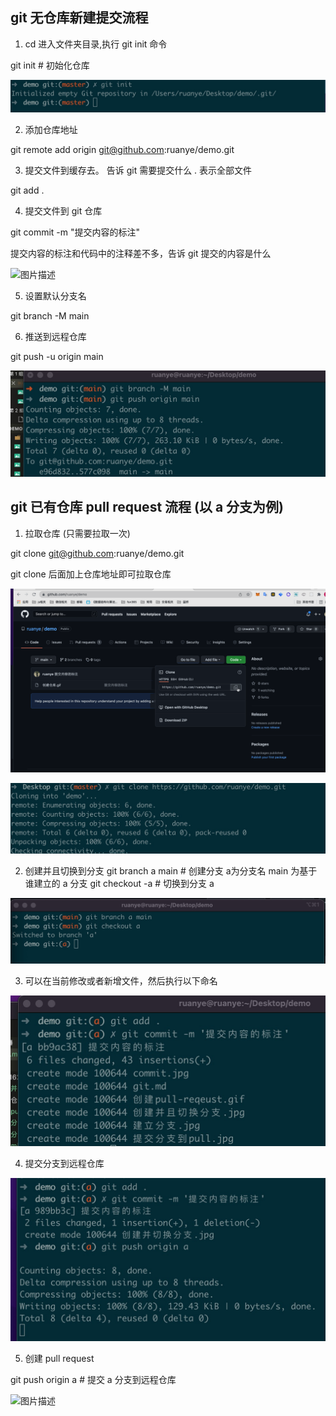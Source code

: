 ## git 无仓库新建提交流程 

1. cd 进入文件夹目录,执行 git init 命令

git init  # 初始化仓库

![图片描述](./初始化.jpg)

2. 添加仓库地址

git remote add origin git@github.com:ruanye/demo.git

3. 提交文件到缓存去。 告诉 git 需要提交什么   . 表示全部文件  

git add . 

4. 提交文件到 git 仓库 

git commit -m "提交内容的标注"    

提交内容的标注和代码中的注释差不多，告诉 git 提交的内容是什么

![图片描述](./commit.jpg)

5. 设置默认分支名 

git branch -M main

6. 推送到远程仓库

git push -u origin main

![图片描述](./提交到远程.jpg)

## git 已有仓库 pull request 流程 (以 a 分支为例)

1. 拉取仓库 (只需要拉取一次)

git clone git@github.com:ruanye/demo.git

git clone 后面加上仓库地址即可拉取仓库 

![图片描述](./拉取仓库.gif)

![图片描述](./拉取仓库命令.jpg)

2. 创建并且切换到分支
git branch a main  # 创建分支 a为分支名  main 为基于谁建立的 a 分支
git checkout -a    # 切换到分支 a

![图片描述](./创建并切换分支.jpg)

3. 可以在当前修改或者新增文件，然后执行以下命名  
 
![图片描述](./分支commit.jpg)

4. 提交分支到远程仓库

![图片描述](./提交分支到远程.jpg)

5. 创建 pull request 

git push origin a # 提交 a 分支到远程仓库

![图片描述](./创建pull-reqeust.gif)
